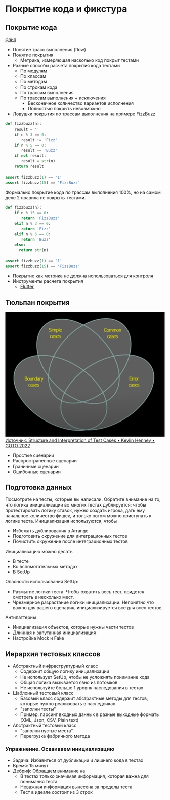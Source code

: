 # Покрытие кода и фикстура

## Покрытие кода
[флип](https://disk.yandex.ru/d/150AIWfx3GU3BP/14_CodeCoverage.jpg)
- Понятие трасс выполнения (flow)
- Понятие покрытия
  - Метрика, измеряющая насколько код покрыт тестами
- Разные способы расчета покрытия кода тестами
  - По модулям
  - По классам
  - По методам
  - По строкам кода
  - По трассам выполнения
  - По трассам выполнения + исключения
    - Бесконечное количество вариантов исполнения
    - Полностью покрыть невозможно
- Ловушки покрытия по трассам выполнения на примере FizzBuzz
```Python
def fizzbuzz(n):
    result = ''
    if n % 3 == 0:
       result += 'Fizz'
    if n % 5 == 0:
       result += 'Buzz'
    if not result:
       result = str(n)
    return result

assert fizzbuzz(1) == '1'
assert fizzbuzz(15) == 'FizzBuzz'
```
Формально покрытие кода по трассам выполнения 100%, но на самом деле 2 правила не покрыты тестами.

```Python
def fizzbuzz(n):
    if n % 15 == 0:
       return 'FizzBuzz'
    elif n % 3 == 0:
       return 'Fizz'
    elif n % 5 == 0:
       return 'Buzz'
    else:
      return str(n)

assert fizzbuzz(1) == '1'
assert fizzbuzz(15) == 'FizzBuzz'
```
- Покрытие как метрика не должна использоваться для контроля
- Инструменты расчета покрытия
  - [Flutter](https://codewithandrea.com/articles/flutter-test-coverage/)

## Тюльпан покрытия
![](Images/fixture-coverage-tulip.png)
[Источник: Structure and Interpretation of Test Cases • Kevlin Henney • GOTO 2022](https://youtu.be/MWsk1h8pv2Q?t=1967)
- Простые сценарии
- Распространенные сценарии
- Граничные сценарии
- Ошибочные сценарии

## Подготовка данных
Посмотрите на тесты, которые вы написали. Обратите внимание на то, что логика инициализации во многих тестах дублируется: чтобы протестировать логику ставок, нужно создать игрока, дать ему начальное количество фишек, и только потом можно приступать к логике теста.
Инициализация используются, чтобы
- Избежать дублирования в Arrange
- Подготовить окружение для интеграционных тестов
- Почистить окружение после интеграционных тестов

Инициализацию можно делать
- В тесте
- Во вспомогательных методах
- В SetUp

Опасности использования SetUp:
- Размытие логики теста. Чтобы охватить весь тест, придется смотреть в несколько мест.
- Чрезмерное разрастание логики инициализации. Непонятно что важно для вашего сценария, инициализируется все для всех тестов.

Антипаттерны
- Инициализация объектов, которые нужны части тестов
- Длинная и запутанная инициализация
- Настройка Mock и Fake

## Иерархия тестовых классов
- Абстрактный инфраструктурный класс
  - Содержит общую логику инициализации
  - Не использует SetUp, чтобы не усложнять понимание кода
  - Общая логика вызывается явно из потомков
  - Не используйте больше 1 уровня наследования в тестах
- Шаблонный тестовый класс
  - Базовый класс содержит абстрактные методы для тестов, которые нужно реализовать в наследниках
  - "заполни тесты"
  - Пример: парсинг входных данных в разные выходные форматы (XML, Json, CSV, Plain text)
- Абстрактный тестовый класс
  - "заполни пустые места"
  - Перегрузка фабричного метода

### Упражнение. Осваиваем инициализацию
- Задача: Избавиться от дубликации и лишнего кода в тестах
- Время: 15 минут
- Дебриф: Обращаем внимание на
  - В тестах только значимая информация, которая важна для понимания теста
  - Неважная информация вынесена за пределы теста
  - Тест в идеале состоит из 3 строк
